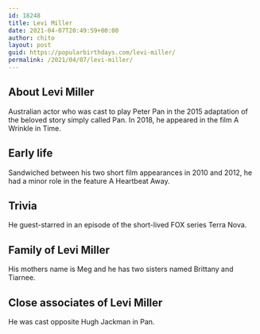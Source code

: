 ```yaml
---
id: 18248
title: Levi Miller
date: 2021-04-07T20:49:59+00:00
author: chito
layout: post
guid: https://popularbirthdays.com/levi-miller/
permalink: /2021/04/07/levi-miller/
---
```

<!--Content-->


          
          
## About Levi Miller



  Australian actor who was cast to play Peter Pan in the 2015 adaptation of the beloved story simply called Pan. In 2018, he appeared in the film A Wrinkle in Time. 

                
                
## Early life



  Sandwiched between his two short film appearances in 2010 and 2012, he had a minor role in the feature A Heartbeat Away. 

                
                
## Trivia



  He guest-starred in an episode of the short-lived FOX series Terra Nova. 

                
                
## Family of Levi Miller



  His mothers name is Meg and he has two sisters named Brittany and Tiarnee. 

                
                
## Close associates of Levi Miller



  He was cast opposite Hugh Jackman in Pan.

          
          